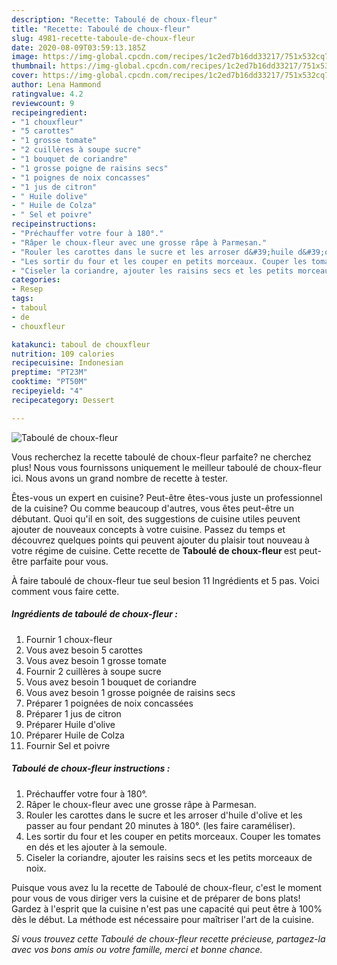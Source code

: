 ```yaml
---
description: "Recette: Taboulé de choux-fleur"
title: "Recette: Taboulé de choux-fleur"
slug: 4981-recette-taboule-de-choux-fleur
date: 2020-08-09T03:59:13.185Z
image: https://img-global.cpcdn.com/recipes/1c2ed7b16dd33217/751x532cq70/taboule-de-choux-fleur-photo-principale-de-la-recette.jpg
thumbnail: https://img-global.cpcdn.com/recipes/1c2ed7b16dd33217/751x532cq70/taboule-de-choux-fleur-photo-principale-de-la-recette.jpg
cover: https://img-global.cpcdn.com/recipes/1c2ed7b16dd33217/751x532cq70/taboule-de-choux-fleur-photo-principale-de-la-recette.jpg
author: Lena Hammond
ratingvalue: 4.2
reviewcount: 9
recipeingredient:
- "1 chouxfleur"
- "5 carottes"
- "1 grosse tomate"
- "2 cuillères à soupe sucre"
- "1 bouquet de coriandre"
- "1 grosse poigne de raisins secs"
- "1 poignes de noix concasses"
- "1 jus de citron"
- " Huile dolive"
- " Huile de Colza"
- " Sel et poivre"
recipeinstructions:
- "Préchauffer votre four à 180°."
- "Râper le choux-fleur avec une grosse râpe à Parmesan."
- "Rouler les carottes dans le sucre et les arroser d&#39;huile d&#39;olive et les passer au four pendant 20 minutes à 180°. (les faire caraméliser)."
- "Les sortir du four et les couper en petits morceaux. Couper les tomates en dés et les ajouter à la semoule."
- "Ciseler la coriandre, ajouter les raisins secs et les petits morceaux de noix."
categories:
- Resep
tags:
- taboul
- de
- chouxfleur

katakunci: taboul de chouxfleur 
nutrition: 109 calories
recipecuisine: Indonesian
preptime: "PT23M"
cooktime: "PT50M"
recipeyield: "4"
recipecategory: Dessert

---
```



![Taboulé de choux-fleur](https://img-global.cpcdn.com/recipes/1c2ed7b16dd33217/751x532cq70/taboule-de-choux-fleur-photo-principale-de-la-recette.jpg)

Vous recherchez la recette taboulé de choux-fleur parfaite? ne cherchez plus! Nous vous fournissons uniquement le meilleur taboulé de choux-fleur ici. Nous avons un grand nombre de recette à tester.

Êtes-vous un expert en cuisine? Peut-être êtes-vous juste un professionnel de la cuisine? Ou comme beaucoup d'autres, vous êtes peut-être un débutant. Quoi qu'il en soit, des suggestions de cuisine utiles peuvent ajouter de nouveaux concepts à votre cuisine. Passez du temps et découvrez quelques points qui peuvent ajouter du plaisir tout nouveau à votre régime de cuisine. Cette recette de <strong> Taboulé de choux-fleur </strong> est peut-être parfaite pour vous.

<!--inarticleads1-->

À faire taboulé de choux-fleur tue seul besion 11 Ingrédients et 5 pas. Voici comment vous faire cette.

##### Ingrédients de taboulé de choux-fleur :

1. Fournir 1 choux-fleur
1. Vous avez besoin 5 carottes
1. Vous avez besoin 1 grosse tomate
1. Fournir 2 cuillères à soupe sucre
1. Vous avez besoin 1 bouquet de coriandre
1. Vous avez besoin 1 grosse poignée de raisins secs
1. Préparer 1 poignées de noix concassées
1. Préparer 1 jus de citron
1. Préparer  Huile d&#39;olive
1. Préparer  Huile de Colza
1. Fournir  Sel et poivre




<!--inarticleads2-->

##### Taboulé de choux-fleur instructions :

1. Préchauffer votre four à 180°.
1. Râper le choux-fleur avec une grosse râpe à Parmesan.
1. Rouler les carottes dans le sucre et les arroser d&#39;huile d&#39;olive et les passer au four pendant 20 minutes à 180°. (les faire caraméliser).
1. Les sortir du four et les couper en petits morceaux. Couper les tomates en dés et les ajouter à la semoule.
1. Ciseler la coriandre, ajouter les raisins secs et les petits morceaux de noix.




<!--inarticleads1-->

<p>
Puisque vous avez lu la recette de Taboulé de choux-fleur, c'est le moment pour vous de vous diriger vers la cuisine et de préparer de bons plats! Gardez à l'esprit que la cuisine n'est pas une capacité qui peut être à 100% dès le début. La méthode est nécessaire pour maîtriser l'art de la cuisine.
</p>

<p>
<i>Si vous trouvez cette Taboulé de choux-fleur recette précieuse, partagez-la avec vos bons amis ou votre famille, merci et bonne chance.</i>
</p>

